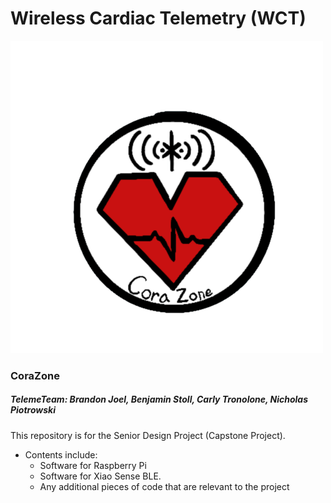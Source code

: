 # Wireless Cardiac Telemetry (WCT)
![CoraZone Logo - An ECG segment on a heart background.](https://github.com/BenStoll/WCT/blob/main/AdditionalMedia/CoraZoneLogo.png)
### CoraZone
##### TelemeTeam: Brandon Joel, Benjamin Stoll, Carly Tronolone, Nicholas Piotrowski
This repository is for the Senior Design Project (Capstone Project).
* Contents include:
  * Software for Raspberry Pi
  * Software for Xiao Sense BLE.
  * Any additional pieces of code that are relevant to the project
